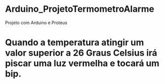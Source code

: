 # Arduino_ProjetoTermometroAlarme

Projeto com Arduino e Proteus

# Quando a temperatura atingir um valor superior a 26 Graus Celsius irá piscar uma luz vermelha e tocará um bip. 
